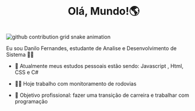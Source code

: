 <!--título-->
<div id="user-content-toc">
  <ul align="center">
    <summary><h1 style="display: inline-block">Olá, Mundo!🌎</h1></summary>
</div>


<div>
<picture align="center">
  <source media="(prefers-color-scheme: dark)" srcset="https://raw.githubusercontent.com/dan1723/dan1723/output/github-contribution-grid-snake-dark.svg">
  <source media="(prefers-color-scheme: light)" srcset="https://raw.githubusercontent.com/dan1723/dan1723/output/github-contribution-grid-snake-dark.svg">
  <img align="center" alt="github contribution grid snake animation" src="https://raw.githubusercontent.com/mari4souza/dan1723/output/github-contribution-grid-snake.svg">
</picture>
</div>

<!-- Presentation -->
<p>
  Eu sou Danilo Fernandes, estudante de Analise e Desenvolvimento de Sistema 👨‍💻

  - 🔭 Atualmente meus estudos pessoais estão sendo: Javascript , Html, CSS e C#

  - 👨‍💼 Hoje trabalho com monitoramento de rodovias

  - 🎯 Objetivo profissional: fazer uma transição de carreira e trabalhar com programação    
</p>



